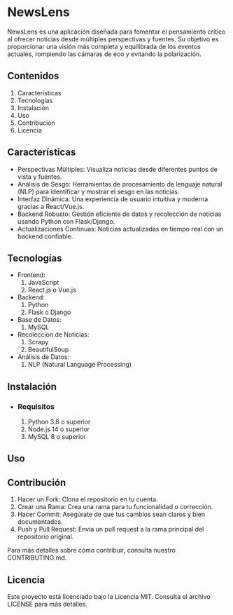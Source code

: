 # NewsLens 

NewsLens es una aplicación diseñada para fomentar el pensamiento crítico al ofrecer noticias desde múltiples perspectivas y fuentes. Su objetivo es proporcionar una visión más completa y equilibrada de los eventos actuales, rompiendo las cámaras de eco y evitando la polarización.

## Contenidos
1. Características
2. Tecnologías
3. Instalación
4. Uso
5. Contribución
6. Licencia

## Características
* Perspectivas Múltiples: Visualiza noticias desde diferentes puntos de vista y fuentes.
* Análisis de Sesgo: Herramientas de procesamiento de lenguaje natural (NLP) para identificar y mostrar el sesgo en las noticias.
* Interfaz Dinámica: Una experiencia de usuario intuitiva y moderna gracias a React/Vue.js.
* Backend Robusto: Gestión eficiente de datos y recolección de noticias usando Python con Flask/Django.
* Actualizaciones Continuas: Noticias actualizadas en tiempo real con un backend confiable.
## Tecnologías
* Frontend:
   1. JavaScript
   2. React.js o Vue.js
* Backend:
     1. Python
     2. Flask o Django
* Base de Datos:
     1. MySQL
* Recolección de Noticias:
     1. Scrapy
     2. BeautifulSoup
* Análisis de Datos:
    1. NLP (Natural Language Processing)

## Instalación
* ### Requisitos
    1. Python 3.8 o superior
    2. Node.js 14 o superior
    3. MySQL 8 o superior
## Uso

## Contribución
1. Hacer un Fork: Clona el repositorio en tu cuenta.
2. Crear una Rama: Crea una rama para tu funcionalidad o corrección.
3. Hacer Commit: Asegúrate de que tus cambios sean claros y bien documentados.
4. Push y Pull Request: Envía un pull request a la rama principal del repositorio original.

Para más detalles sobre cómo contribuir, consulta nuestro CONTRIBUTING.md.
## Licencia
Este proyecto está licenciado bajo la Licencia MIT. Consulta el archivo LICENSE para más detalles.   